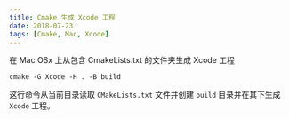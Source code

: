 ```yaml
---
title: Cmake 生成 Xcode 工程
date: 2018-07-23
tags: [Cmake, Mac, Xcode]
---
```


在 Mac OSx 上从包含 CmakeLists.txt 的文件夹生成 Xcode 工程

```shell
cmake -G Xcode -H . -B build
```

这行命令从当前目录读取 `CMakeLists.txt` 文件并创建 `build` 目录并在其下生成 `Xcode` 工程。